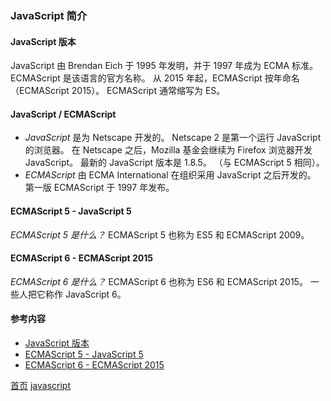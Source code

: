 ### JavaScript 简介

#### JavaScript 版本
JavaScript 由 Brendan Eich 于 1995 年发明，并于 1997 年成为 ECMA 标准。
ECMAScript 是该语言的官方名称。
从 2015 年起，ECMAScript 按年命名（ECMAScript 2015）。
ECMAScript 通常缩写为 ES。
#### JavaScript / ECMAScript
* *JavaScript* 是为 Netscape 开发的。 Netscape 2 是第一个运行 JavaScript 的浏览器。
在 Netscape 之后，Mozilla 基金会继续为 Firefox 浏览器开发 JavaScript。
最新的 JavaScript 版本是 1.8.5。 （与 ECMAScript 5 相同）。
* *ECMAScript* 由 ECMA International 在组织采用 JavaScript 之后开发的。
第一版 ECMAScript 于 1997 年发布。
#### ECMAScript 5 - JavaScript 5
*ECMAScript 5 是什么？*
ECMAScript 5 也称为 ES5 和 ECMAScript 2009。
#### ECMAScript 6 - ECMAScript 2015
*ECMAScript 6 是什么？*
ECMAScript 6 也称为 ES6 和 ECMAScript 2015。
一些人把它称作 JavaScript 6。

#### 参考内容
* [JavaScript 版本](https://www.w3school.com.cn/js/js_versions.asp)
* [ECMAScript 5 - JavaScript 5](https://www.w3school.com.cn/js/js_es5.asp)
* [ECMAScript 6 - ECMAScript 2015](https://www.w3school.com.cn/js/js_es6.asp)


[首页](../../README.md) [javascript](javascript.md)
